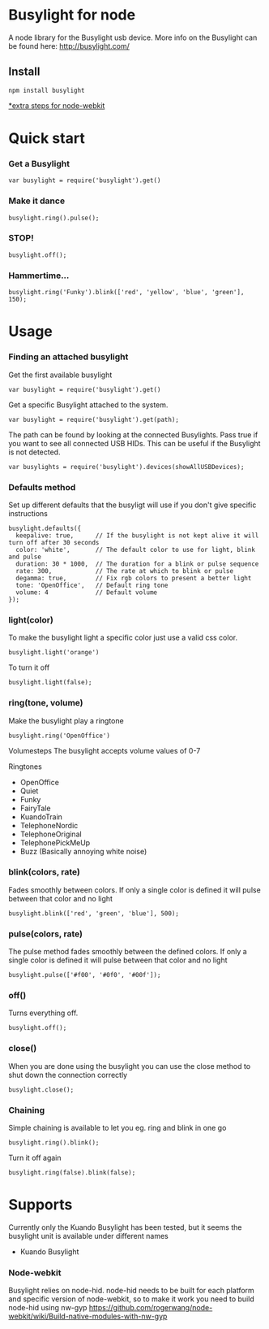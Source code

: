# Busylight for node
A node library for the Busylight usb device.
More info on the Busylight can be found here: http://busylight.com/

## Install

    npm install busylight
[*extra steps for node-webkit](#node-webkit)

# Quick start
### Get a Busylight

    var busylight = require('busylight').get()

### Make it dance

    busylight.ring().pulse();
    
### STOP!

    busylight.off();
    
### Hammertime...
    busylight.ring('Funky').blink(['red', 'yellow', 'blue', 'green'], 150);
    
# Usage
### Finding an attached busylight
Get the first available busylight

    var busylight = require('busylight').get()

Get a specific Busylight attached to the system.

    var busylight = require('busylight').get(path);

The path can be found by looking at the connected Busylights. 
Pass true if you want to see all connected USB HIDs. This can be useful if the Busylight is not detected.

    var busylights = require('busylight').devices(showAllUSBDevices);

### Defaults method
Set up different defaults that the busyligt will use if you don't give specific instructions

    busylight.defaults({
      keepalive: true,      // If the busylight is not kept alive it will turn off after 30 seconds
      color: 'white',       // The default color to use for light, blink and pulse
      duration: 30 * 1000,  // The duration for a blink or pulse sequence
      rate: 300,            // The rate at which to blink or pulse
      degamma: true,        // Fix rgb colors to present a better light
      tone: 'OpenOffice',   // Default ring tone
      volume: 4             // Default volume
    });

### light(color)
To make the busylight light a specific color just use a valid css color.

    busylight.light('orange')

To turn it off

    busylight.light(false);

### ring(tone, volume)
Make the busylight play a ringtone

    busylight.ring('OpenOffice')

Volumesteps
The busylight accepts volume values of 0-7

Ringtones
* OpenOffice
* Quiet
* Funky
* FairyTale
* KuandoTrain
* TelephoneNordic
* TelephoneOriginal
* TelephonePickMeUp
* Buzz    (Basically annoying white noise)

### blink(colors, rate)
Fades smoothly between colors. If only a single color is defined it will pulse between that color and no light

    busylight.blink(['red', 'green', 'blue'], 500);

### pulse(colors, rate)
The pulse method fades smoothly between the defined colors. If only a single color is defined it will pulse between that color and no light

    busylight.pulse(['#f00', '#0f0', '#00f']);

### off()
Turns everything off.
    
    busylight.off();

### close()
When you are done using the busylight you can use the close method to shut down the connection correctly
    
    busylight.close();

### Chaining
Simple chaining is available to let you eg. ring and blink in one go

    busylight.ring().blink();

Turn it off again

    busylight.ring(false).blink(false);

# Supports
Currently only the Kuando Busylight has been tested, but it seems the busylight unit is available under different names
* Kuando Busylight

### <a name="node-webkit"></a>Node-webkit
Busylight relies on node-hid. node-hid needs to be built for each platform and specific version of node-webkit, so to make it work you need to build node-hid using nw-gyp
https://github.com/rogerwang/node-webkit/wiki/Build-native-modules-with-nw-gyp
